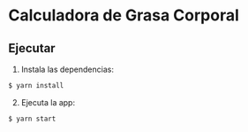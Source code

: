 # Calculadora de Grasa Corporal
## Ejecutar
1. Instala las dependencias:
```bash
$ yarn install
```

2. Ejecuta la app:
```bash
$ yarn start
```